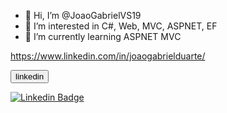 - 👋 Hi, I’m @JoaoGabrielVS19
- 👀 I’m interested in C#, Web, MVC, ASPNET, EF
- 🌱 I’m currently learning ASPNET MVC

https://www.linkedin.com/in/joaogabrielduarte/

<a type="button" style="color: blue" href="https://www.linkedin.com/in/joaogabrielduarte/">
  <button class="button" >linkedin</button>
</a>





[![Linkedin Badge](https://img.shields.io/badge/-LinkedIn-blue?style=flat-square&logo=Linkedin&logoColor=white&link=https://www.linkedin.com/in/joaogabrielduarte/)](https://www.linkedin.com/in/joaogabrielduarte/)
